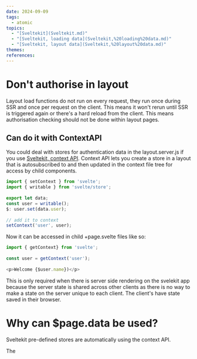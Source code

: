 ```yaml
---  
date: 2024-09-09  
tags:  
  - atomic  
topics:  
  - "[Sveltekit](Sveltekit.md)"  
  - "[Sveltekit, loading data](Sveltekit,%20loading%20data.md)"  
  - "[Sveltekit, layout data](Sveltekit,%20layout%20data.md)"  
themes:   
references:   
---  
```

# Don't authorise in layout  
Layout load functions do not run on every request, they run once during SSR and once per request on the client. This means it won't rerun until SSR is triggered again or there's a hard reload from the client. This means authorisation checking should not be done within layout pages.  
  
## Can do it with ContextAPI  
You could deal with stores for authentication data in the layout.server.js if you use [Sveltekit, context API](./Sveltekit,%20context%20API.md). Context API lets you create a store in a layout that is autosubscribed to and then updated in the context file tree for access by child components.  
  
```javascript  
import { setContext } from 'svelte';  
import { writable } from 'svelte/store';  
  
export let data;  
const user = writable();  
$: user.set(data.user);  
  
// add it to context  
setContext('user', user);  
```  
  
Now it can be accessed in child +page.svelte files like so:  
  
```javascript  
import { getContext} from 'svelte';  
  
const user = getContext('user');  
  
<p>Welcome {$user.name})</p>  
```  
  
  
This is only required when there is server side rendering on the svelekit app because the server state is shared across other clients as there is no way to make a state on the server unique to each client. The client's have state saved in their browser.   
  
# Why can $page.data be used?  
Sveltekit pre-defined stores are automatically using the context API.  
  
The 